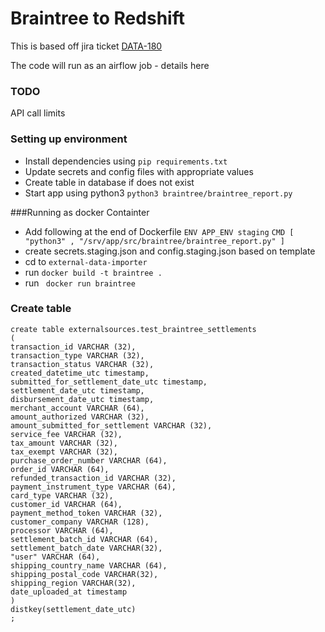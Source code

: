 # Braintree to Redshift
This is based off jira ticket [DATA-180](https://giddyinc.atlassian.net/browse/DATA-180)

The code will run as an airflow job - details here
### TODO
API call limits

### Setting up environment
* Install dependencies using `pip requirements.txt`
* Update secrets and config files with appropriate values
* Create table in database if does not exist
* Start app using python3 `python3 braintree/braintree_report.py`

###Running as docker Containter
* Add following at the end of Dockerfile
`ENV APP_ENV staging`
`CMD [ "python3" , "/srv/app/src/braintree/braintree_report.py" ]`
* create secrets.staging.json and config.staging.json based on template
*  cd to `external-data-importer`
* run `docker build -t braintree .`
* run ` docker run braintree`


### Create table
```
create table externalsources.test_braintree_settlements
(
transaction_id VARCHAR (32),
transaction_type VARCHAR (32),
transaction_status VARCHAR (32),
created_datetime_utc timestamp,
submitted_for_settlement_date_utc timestamp,
settlement_date_utc timestamp,
disbursement_date_utc timestamp,
merchant_account VARCHAR (64),
amount_authorized VARCHAR (32),
amount_submitted_for_settlement VARCHAR (32),
service_fee VARCHAR (32),
tax_amount VARCHAR (32),
tax_exempt VARCHAR (32),
purchase_order_number VARCHAR (64),
order_id VARCHAR (64),
refunded_transaction_id VARCHAR (32),
payment_instrument_type VARCHAR (64),
card_type VARCHAR (32),
customer_id VARCHAR (64),
payment_method_token VARCHAR (32),
customer_company VARCHAR (128),
processor VARCHAR (64),
settlement_batch_id VARCHAR (64),
settlement_batch_date VARCHAR(32),
"user" VARCHAR (64),
shipping_country_name VARCHAR (64),
shipping_postal_code VARCHAR(32),
shipping_region VARCHAR(32),
date_uploaded_at timestamp
)
distkey(settlement_date_utc)
;
```
